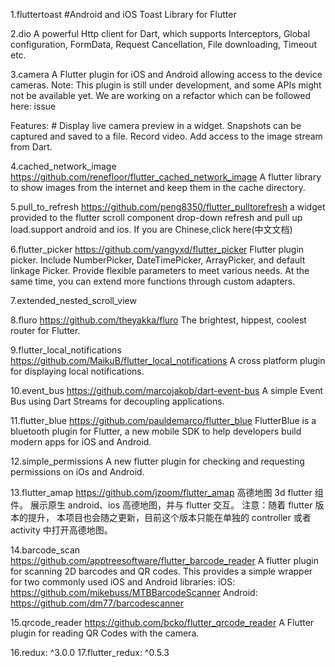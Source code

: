 1.fluttertoast
#Android and iOS Toast Library for Flutter

2.dio
A powerful Http client for Dart, which supports Interceptors, Global configuration, FormData, Request Cancellation, File downloading, Timeout etc.

3.camera
A Flutter plugin for iOS and Android allowing access to the device cameras.
Note: This plugin is still under development, and some APIs might not be available yet. We are working on a refactor which can be followed here: issue

Features: #
Display live camera preview in a widget.
Snapshots can be captured and saved to a file.
Record video.
Add access to the image stream from Dart.

4.cached_network_image
https://github.com/renefloor/flutter_cached_network_image
A flutter library to show images from the internet and keep them in the cache directory.

5.pull_to_refresh
https://github.com/peng8350/flutter_pulltorefresh
a widget provided to the flutter scroll component drop-down refresh and pull up load.support android and ios. If you are Chinese,click here(中文文档)

6.flutter_picker
https://github.com/yangyxd/flutter_picker
Flutter plugin picker. Include NumberPicker, DateTimePicker, ArrayPicker, and default linkage Picker. Provide flexible parameters to meet various needs. At the same time, you can extend more functions through custom adapters.

7.extended_nested_scroll_view

8.fluro
https://github.com/theyakka/fluro
The brightest, hippest, coolest router for Flutter.

9.flutter_local_notifications
https://github.com/MaikuB/flutter_local_notifications
A cross platform plugin for displaying local notifications.

10.event_bus
https://github.com/marcojakob/dart-event-bus
A simple Event Bus using Dart Streams for decoupling applications.

11.flutter_blue
https://github.com/pauldemarco/flutter_blue
FlutterBlue is a bluetooth plugin for Flutter, a new mobile SDK to help developers build modern apps for iOS and Android.

12.simple_permissions
A new flutter plugin for checking and requesting permissions on iOs and Android.

13.flutter_amap
https://github.com/jzoom/flutter_amap
高德地图 3d flutter 组件。
展示原生 android、ios 高德地图，并与 flutter 交互。
注意：随着 flutter 版本的提升， 本项目也会随之更新，目前这个版本只能在单独的 controller 或者 activity 中打开高德地图。

14.barcode_scan
https://github.com/apptreesoftware/flutter_barcode_reader
A flutter plugin for scanning 2D barcodes and QR codes.
This provides a simple wrapper for two commonly used iOS and Android libraries:
iOS: https://github.com/mikebuss/MTBBarcodeScanner
Android: https://github.com/dm77/barcodescanner

15.qrcode_reader
https://github.com/bcko/flutter_qrcode_reader
A Flutter plugin for reading QR Codes with the camera.

16.redux: ^3.0.0
17.flutter_redux: ^0.5.3
